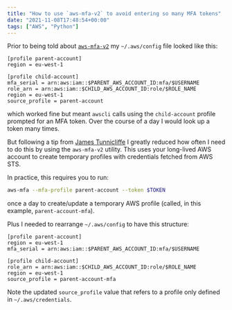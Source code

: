 ```yaml
---
title: "How to use `aws-mfa-v2` to avoid entering so many MFA tokens"
date: "2021-11-08T17:48:54+00:00"
tags: ["AWS", "Python"]
---
```


Prior to being told about [`aws-mfa-v2`](https://github.com/rkeiii/aws-mfa-v2)
my `~/.aws/config` file looked like this:

```dosini
[profile parent-account]
region = eu-west-1

[profile child-account]
mfa_serial = arn:aws:iam::$PARENT_AWS_ACCOUNT_ID:mfa/$USERNAME
role_arn = arn:aws:iam::$CHILD_AWS_ACCOUNT_ID:role/$ROLE_NAME
region = eu-west-1
source_profile = parent-account
```

which worked fine but meant `awscli` calls using the `child-account` profile
prompted for an MFA token. Over the course of a day I would look up a token many
times.

But following a tip from [James Tunnicliffe](https://github.com/dooferlad) I
greatly reduced how often I need to do this by using the `aws-mfa-v2` utility.
This uses your long-lived AWS account to create temporary profiles with
credentials fetched from AWS STS.

In practice, this requires you to run:

```sh
aws-mfa --mfa-profile parent-account --token $TOKEN
```

once a day to create/update a temporary AWS profile (called, in this example,
`parent-account-mfa`).

Plus I needed to rearrange `~/.aws/config` to have this structure:

```dosini
[profile parent-account]
region = eu-west-1
mfa_serial = arn:aws:iam::$PARENT_AWS_ACCOUNT_ID:mfa/$USERNAME

[profile child-account]
role_arn = arn:aws:iam::$CHILD_AWS_ACCOUNT_ID:role/$ROLE_NAME
region = eu-west-1
source_profile = parent-account-mfa
```

Note the updated `source_profile` value that refers to a profile only defined in
`~/.aws/credentials`.

